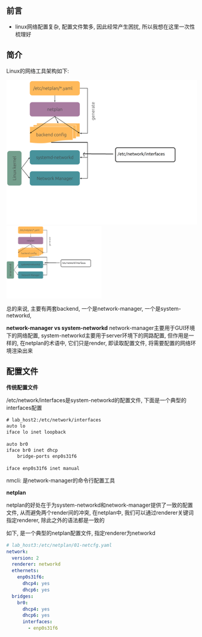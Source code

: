 <!--
.. title: linux网络配置-我想一次讲清楚
.. slug: linuxwang-luo-pei-zhi-wo-xiang-yi-ci-jiang-qing-chu
.. date: 2021-09-30 11:13:07 UTC+08:00
.. tags: 
.. category: 
.. link: 
.. description: 
.. type: text
-->

## 前言

- linux网络配置复杂, 配置文件繁多, 因此经常产生困扰, 所以我想在这里一次性梳理好

## 简介

Linux的网络工具架构如下:

![img](/images/networking.png)
<img src="/images/networking.png" style="width: 50%; height: 50%; text-align: center">

总的来说, 主要有两套backend, 一个是network-manager, 一个是system-networkd, 

**network-manager vs system-networkd**
network-manager主要用于GUI环境下的网络配置, system-networkd主要用于server环境下的网路配置, 但作用是一样的, 在netplan的术语中, 它们只是render, 即读取配置文件, 将需要配置的网络环境渲染出来


## 配置文件

**传统配置文件**

/etc/network/interfaces是system-networkd的配置文件, 下面是一个典型的interfaces配置

```
# lab_host2:/etc/network/interfaces
auto lo
iface lo inet loopback

auto br0
iface br0 inet dhcp
    bridge-ports enp0s31f6    

iface enp0s31f6 inet manual
```


nmcli: 是network-manager的命令行配置工具

**netplan**

netplan的好处在于为system-networkd和network-manager提供了一致的配置文件, 从而避免两个render间的冲突, 在netplan中, 我们可以通过renderer关键词指定renderer, 除此之外的语法都是一致的

如下, 是一个典型的netplan配置文件, 指定renderer为networkd

```yaml
# lab_host3:/etc/netplan/01-netcfg.yaml
network:
  version: 2
  renderer: networkd
  ethernets:
    enp0s31f6:
      dhcp4: yes
      dhcp6: yes
  bridges:
    br0:
      dhcp4: yes
      dhcp6: yes
      interfaces:
        - enp0s31f6
```

